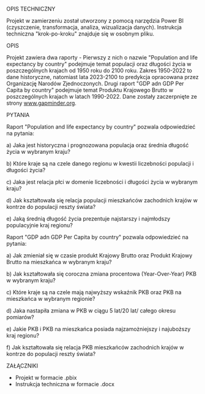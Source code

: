 OPIS TECHNICZNY

Projekt w zamierzeniu został utworzony z pomocą narzędzia Power BI (czyszczenie, transformacja, analiza, wizualizacja danych). Instrukcja techniczna "krok-po-kroku" znajduje się w osobnym pliku.
  

OPIS


Projekt zawiera dwa raporty - Pierwszy z nich o nazwie "Population and life expectancy by country" podejmuje temat populacji oraz długości życia w poszczególnych krajach od 1950 roku do 2100 roku. Zakres 1950-2022 to dane historyczne, natomiast lata 2023-2100 to predykcja
opracowana przez Organizację Narodów Zjednoczonych. Drugi raport "GDP adn GDP Per Capita by country" podejmuje temat Produktu Krajowego Brutto w poszczególnych krajach w latach 1990-2022. Dane zostały zaczerpnięte ze strony www.gapminder.org.


PYTANIA

Raport "Population and life expectancy by country" pozwala odpowiedzieć na pytania:

a) Jaka jest historyczna i prognozowana populacja oraz średnia długość życia w wybranym kraju?

b) Które kraje są na czele danego regionu w kwestii liczebności populacji i długości życia?

c) Jaka jest relacja płci w domenie liczebności i długości życia w wybranym kraju?

d) Jak kształtowała się relacja populacji mieszkańców zachodnich krajów w kontrze do populacji reszty świata?

e) Jaką średnią długość życia prezentuje najstarszy i najmłodszy populacyjnie kraj regionu?



Raport "GDP adn GDP Per Capita by country" pozwala odpowiedzieć na pytania:

a) Jak zmieniał się w czasie produkt Krajowy Brutto oraz Produkt Krajowy Brutto na mieszkańca w wybranym kraju?

b) Jak kształtowała się coroczna zmiana procentowa (Year-Over-Year) PKB w wybranym kraju?

c) Które kraje są na czele mają najwyższy wskaźnik PKB oraz PKB na mieszkańca w wybranym regionie?

d) Jaka nastapiła zmiana w PKB w ciągu 5 lat/20 lat/ całego okresu pomiarów?

e) Jakie PKB i PKB na mieszkańca posiada najzamożniejszy i najuboższy kraj regionu?

f) Jak kształtowała się relacja PKB mieszkańców zachodnich krajów w kontrze do populacji reszty świata?

ZAŁĄCZNIKI

- Projekt w formacie .pbix
- Instrukcja techniczna w formacie .docx

